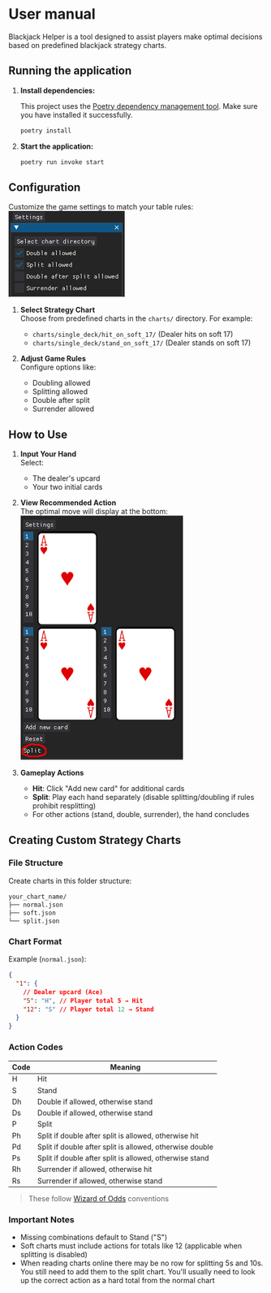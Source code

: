 # User manual

Blackjack Helper is a tool designed to assist players make optimal decisions based on predefined blackjack strategy charts.

## Running the application

1. **Install dependencies:**

   This project uses the [Poetry dependency management tool](https://python-poetry.org/docs/#installation). Make sure you have installed it successfully.

   ```sh
   poetry install
   ```

2. **Start the application:**
   ```sh
   poetry run invoke start
   ```

## Configuration

Customize the game settings to match your table rules:  
![Manual settings](manual_settings.png)

1. **Select Strategy Chart**  
   Choose from predefined charts in the `charts/` directory. For example:

   - `charts/single_deck/hit_on_soft_17/` (Dealer hits on soft 17)
   - `charts/single_deck/stand_on_soft_17/` (Dealer stands on soft 17)

2. **Adjust Game Rules**  
   Configure options like:
   - Doubling allowed
   - Splitting allowed
   - Double after split
   - Surrender allowed

## How to Use

1. **Input Your Hand**  
   Select:

   - The dealer's upcard
   - Your two initial cards

2. **View Recommended Action**  
   The optimal move will display at the bottom:  
   ![Action location](manual_action_location.png)

3. **Gameplay Actions**
   - **Hit**: Click "Add new card" for additional cards
   - **Split**: Play each hand separately (disable splitting/doubling if rules prohibit resplitting)
   - For other actions (stand, double, surrender), the hand concludes

## Creating Custom Strategy Charts

### File Structure

Create charts in this folder structure:

```
your_chart_name/
├── normal.json
├── soft.json
└── split.json
```

### Chart Format

Example (`normal.json`):

```json
{
  "1": {
    // Dealer upcard (Ace)
    "5": "H", // Player total 5 → Hit
    "12": "S" // Player total 12 → Stand
  }
}
```

### Action Codes

| Code | Meaning                                                  |
| ---- | -------------------------------------------------------- |
| H    | Hit                                                      |
| S    | Stand                                                    |
| Dh   | Double if allowed, otherwise stand                       |
| Ds   | Double if allowed, otherwise stand                       |
| P    | Split                                                    |
| Ph   | Split if double after split is allowed, otherwise hit    |
| Pd   | Split if double after split is allowed, otherwise double |
| Ps   | Split if double after split is allowed, otherwise stand  |
| Rh   | Surrender if allowed, otherwise hit                      |
| Rs   | Surrender if allowed, otherwise stand                    |

> These follow [Wizard of Odds](https://wizardofodds.com/games/blackjack/strategy/1-deck/) conventions

### Important Notes

- Missing combinations default to Stand ("S")
- Soft charts must include actions for totals like 12 (applicable when splitting is disabled)
- When reading charts online there may be no row for splitting 5s and 10s. You still need to add them to the split chart. You'll usually need to look up the correct action as a hard total from the normal chart
